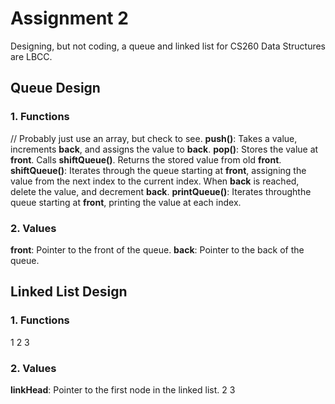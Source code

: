 # Assignment 2
Designing, but not coding, a queue and linked list for CS260 Data Structures are LBCC.

## Queue Design
### 1. Functions
// Probably just use an array, but check to see.
**push()**: Takes a value, increments **back**, and assigns the value to **back**.
**pop()**: Stores the value at **front**. Calls **shiftQueue()**. Returns the stored value from old **front**.
**shiftQueue()**: Iterates through the queue starting at **front**, assigning the value from the next index to the current index.
When **back** is reached, delete the value, and decrement **back**.
**printQueue()**: Iterates throughthe queue starting at **front**, printing the value at each index.
### 2. Values
**front**: Pointer to the front of the queue.
**back**: Pointer to the back of the queue.

## Linked List Design
### 1. Functions
1
2
3
### 2. Values
**linkHead**: Pointer to the first node in the linked list.
2
3